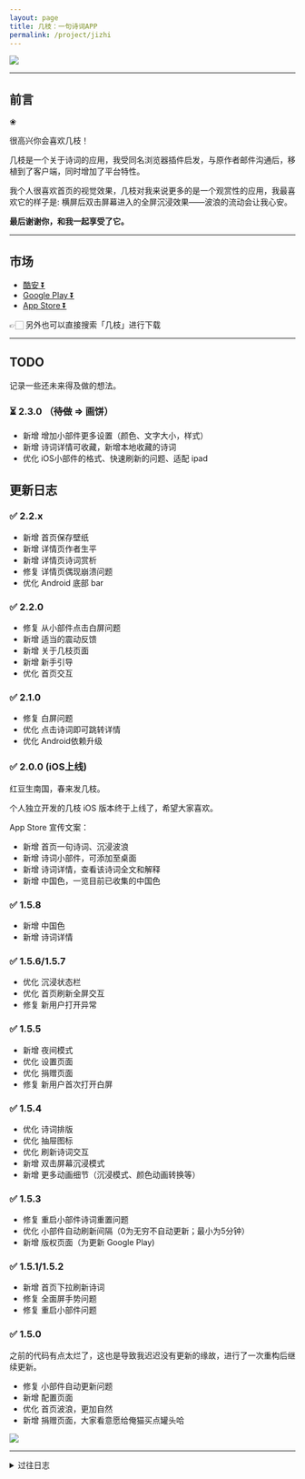 ```yaml
---
layout: page
title: 几枝：一句诗词APP
permalink: /project/jizhi
---
```


![](https://cdn.jsdelivr.net/gh/xcc3641/xcc3641.github.io@master/assets/images/jizhi.png)

---

## 前言

❀

很高兴你会喜欢几枝！
    

几枝是一个关于诗词的应用，我受同名浏览器插件启发，与原作者邮件沟通后，移植到了客户端，同时增加了平台特性。
    
我个人很喜欢首页的视觉效果，几枝对我来说更多的是一个观赏性的应用，我最喜欢它的样子是: 横屏后双击屏幕进入的全屏沉浸效果——波浪的流动会让我心安。
    
**最后谢谢你，和我一起享受了它。**

---

## 市场

- [酷安 ⏬](https://www.coolapk.com/apk/248825)
- [Google Play ⏬](https://play.google.com/store/apps/details?id=com.hugo.jizhi)
- [App Store ⏬](https://apps.apple.com/us/app/%E5%87%A0%E6%9E%9D/id1552874203)

👉🏻 另外也可以直接搜索「几枝」进行下载

---

## TODO

记录一些还未来得及做的想法。

### ⏳ 2.3.0 （~~待做~~ => 画饼）

- 新增 增加小部件更多设置（颜色、文字大小，样式）
- 新增 诗词详情可收藏，新增本地收藏的诗词
- 优化 iOS小部件的格式、快速刷新的问题、适配 ipad

## 更新日志

### ✅ 2.2.x

- 新增 首页保存壁纸
- 新增 详情页作者生平
- 新增 详情页诗词赏析
- 修复 详情页偶现崩溃问题
- 优化 Android 底部 bar

### ✅ 2.2.0

- 修复 从小部件点击白屏问题
- 新增 适当的震动反馈
- 新增 关于几枝页面
- 新增 新手引导
- 优化 首页交互

### ✅ 2.1.0

- 修复 白屏问题
- 优化 点击诗词即可跳转详情
- 优化 Android依赖升级

### ✅ 2.0.0 (iOS上线)

红豆生南国，春来发几枝。

个人独立开发的几枝 iOS 版本终于上线了，希望大家喜欢。

App Store 宣传文案：

+ 新增 首页一句诗词、沉浸波浪
+ 新增 诗词小部件，可添加至桌面
+ 新增 诗词详情，查看该诗词全文和解释
+ 新增 中国色，一览目前已收集的中国色


### ✅ 1.5.8

- 新增 中国色
- 新增 诗词详情

### ✅ 1.5.6/1.5.7

- 优化 沉浸状态栏
- 优化 首页刷新全屏交互
- 修复 新用户打开异常

### ✅ 1.5.5

- 新增 夜间模式
- 优化 设置页面
- 优化 捐赠页面
- 修复 新用户首次打开白屏

### ✅ 1.5.4

- 优化 诗词排版
- 优化 抽屉图标
- 优化 刷新诗词交互
- 新增 双击屏幕沉浸模式
- 新增 更多动画细节（沉浸模式、颜色动画转换等）

### ✅ 1.5.3

- 修复 重启小部件诗词重置问题
- 优化 小部件自动刷新间隔（0为无穷不自动更新；最小为5分钟）
- 新增 版权页面（为更新 Google Play)

### ✅  1.5.1/1.5.2

- 新增 首页下拉刷新诗词
- 修复 全面屏手势问题
- 修复 重启小部件问题

### ✅  1.5.0

之前的代码有点太烂了，这也是导致我迟迟没有更新的缘故，进行了一次重构后继续更新。

- 修复 小部件自动更新问题
- 新增 配置页面
- 优化 首页波浪，更加自然
- 新增 捐赠页面，大家看意愿给俺猫买点罐头哈

![](https://cdn.jsdelivr.net/gh/xcc3641/xcc3641.github.io@master/assets/images/image_cat.png)

---

<details>
  <summary>过往日志</summary>

    <h3> ✅ 1.4.0</h3>
    <ul>
      <li>修复 自动刷新问题（保活后台的情况下，每一个小时更新一次）</li>
      <li>更新：从小部件进入 APP 不会自动刷新</li>
    </ul>  

    <h3> ✅ 1.3.0</h3>
    <ul>
      <li>新增 详情页</li>
      <li>修复 点击刷新卡顿</li>
    </ul>

    <h3> ✅ 1.2.0</h3>
    <ul>
      <li>新增 诗词的完整查看</li>
      <li>修复 点击刷新卡顿</li>
      <li>修复 崩溃问题</li>
    </ul>    

</details>
